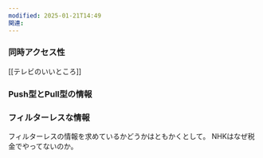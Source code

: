 ```yaml
---
modified: 2025-01-21T14:49
関連: 
---
```





### 同時アクセス性

[[テレビのいいところ]]




### Push型とPull型の情報


### フィルターレスな情報

フィルターレスの情報を求めているかどうかはともかくとして。
NHKはなぜ税金でやってないのか。